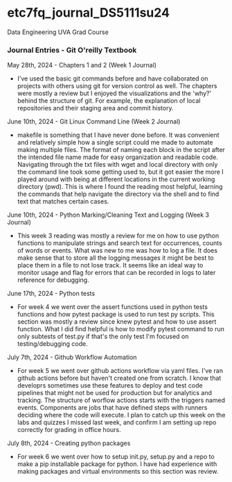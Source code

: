 # etc7fq_journal_DS5111su24
Data Engineering UVA Grad Course

### Journal Entries - Git O'reilly Textbook

May 28th, 2024 - Chapters 1 and 2 (Week 1 Journal)

- I've used the basic git commands before and have collaborated on projects with others using git for version control as well. 
The chapters were mostly a review but I enjoyed the visualizations and the 'why?' behind the structure of git. 
For example, the explanation of local repositories and their staging area and commit history.

June 10th, 2024 - Git Linux Command Line (Week 2 Journal)

- makefile is something that I have never done before. It was convenient and relatively simple how a single script could me made
to automate making multiple files. The format of naming each block in the script after the intended file name made for easy organization
and readable code. Navigating through the txt files with wget and local directory with only the command line took some getting used to, but 
it got easier the more I played around with being at different locations in the current working directory (pwd). This is where I found the reading 
most helpful, learning the commands that help navigate the directory via the shell and to find text that matches certain cases.

June 10th, 2024 - Python Marking/Cleaning Text and Logging (Week 3 Journal)

- This week 3 reading was mostly a review for me on how to use python functions to manipulate strings and search text for occurrences, counts of words or events.
What was new to me was how to log a file. It does make sense that to store all the logging messages it might be best to place them in a file to not lose track.
It seems like an ideal way to monitor usage and flag for errors that can be recorded in logs to later reference for debugging. 

June 17th, 2024 - Python tests

- For week 4 we went over the assert functions used in python tests functions and how pytest package is used to run test py scripts. 
This section was mostly a review since knew pytest and how to use assert function. What I did find helpful is how to modify pytest command 
to run only subtests of test.py if that's the only test I'm focused on testing/debugging code.

July 7th, 2024 - Github Workflow Automation

- For week 5 we went over github actions workflow via yaml files. I've ran github actions before but haven't created one from scratch. I know that developrs sometimes use these features to deploy and test code pipelines that might not be used for production but for analytics and tracking. The structure of worflow actions starts with the triggers named events. Components are jobs that have defined steps with runners deciding where the code will execute. I plan to catch up this week on the labs and quizzes I missed last week, and confirm I am setting up repo correctly for grading in office hours.

July 8th, 2024 - Creating python packages

- For week 6 we went over how to setup init.py, setup.py and a repo to make a pip installable package for python. I have had experience with making packages and virtual environments so this section was review. 